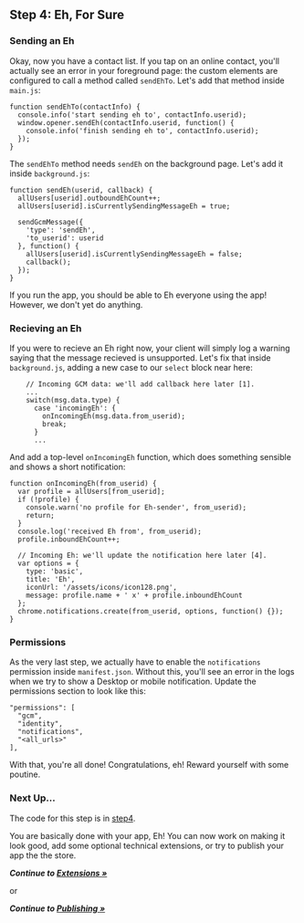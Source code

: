 ## Step 4: Eh, For Sure

### Sending an Eh

Okay, now you have a contact list. If you tap on an online contact, you'll actually see an error in your foreground page: the custom elements are configured to call a method called `sendEhTo`. Let's add that method inside `main.js`:

    function sendEhTo(contactInfo) {
      console.info('start sending eh to', contactInfo.userid);
      window.opener.sendEh(contactInfo.userid, function() {
        console.info('finish sending eh to', contactInfo.userid);
      });
    }

The `sendEhTo` method needs `sendEh` on the background page. Let's add it inside `background.js`:

    function sendEh(userid, callback) {
      allUsers[userid].outboundEhCount++;
      allUsers[userid].isCurrentlySendingMessageEh = true;

      sendGcmMessage({
        'type': 'sendEh',
        'to_userid': userid
      }, function() {
        allUsers[userid].isCurrentlySendingMessageEh = false;
        callback();
      });
    }

If you run the app, you should be able to Eh everyone using the app! However, we don't yet do anything.

### Recieving an Eh

If you were to recieve an Eh right now, your client will simply log a warning saying that the message recieved is unsupported. Let's fix that inside `background.js`, adding a new case to our `select` block near here:

        // Incoming GCM data: we'll add callback here later [1].
        ...
        switch(msg.data.type) {
          case 'incomingEh': {
            onIncomingEh(msg.data.from_userid);
            break;
          }
          ...

And add a top-level `onIncomingEh` function, which does something sensible and shows a short notification:

    function onIncomingEh(from_userid) {
      var profile = allUsers[from_userid];
      if (!profile) {
        console.warn('no profile for Eh-sender', from_userid);
        return;
      }
      console.log('received Eh from', from_userid);
      profile.inboundEhCount++;

      // Incoming Eh: we'll update the notification here later [4].
      var options = {
        type: 'basic',
        title: 'Eh',
        iconUrl: '/assets/icons/icon128.png',
        message: profile.name + ' x' + profile.inboundEhCount
      };
      chrome.notifications.create(from_userid, options, function() {});
    }

### Permissions

As the very last step, we actually have to enable the `notifications` permission inside `manifest.json`. Without this, you'll see an error in the logs when we try to show a Desktop or mobile notification. Update the permissions section to look like this:

    "permissions": [
      "gcm",
      "identity",
      "notifications",
      "<all_urls>"
    ],

With that, you're all done! Congratulations, eh! Reward yourself with some poutine.

### Next Up...

The code for this step is in [step4](https://github.com/MobileChromeApps/workshop-cca-eh/blob/master/workshop/step4).

You are basically done with your app, Eh!  You can now work on making it look good, add some optional technical extensions, or try to publish your app the the store.

_**Continue to [Extensions &raquo;](https://github.com/MobileChromeApps/workshop-cca-eh/blob/master/docs/extensions.md)**_

or

_**Continue to [Publishing &raquo;](https://github.com/MobileChromeApps/workshop-cca-eh/blob/master/docs/step5.md)**_
